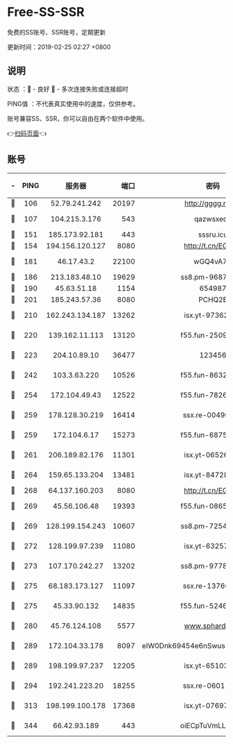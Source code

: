 # Free-SS-SSR

免费的SS账号、SSR账号，定期更新

更新时间：2019-02-25 02:27 +0800

## 说明

状态     ：🙂 - 良好 🙁 - 多次连接失败或连接超时

PING值   ：不代表真实使用中的速度，仅供参考。

账号兼容SS、SSR，你可以自由在两个软件中使用。

👉[扫码页面](https://liesauer.github.io/free-ss-ssr.github.io/)👈

## 账号

|-|PING|服务器|端口|密码|加密方式|区域|
|:----:|:----:|:-----:|-----:|:----:|:----:|:----:|
|🙂|106|52.79.241.242|20197|http://gggg.rocks|chacha20|KR|
|🙂|107|104.215.3.176|543|qazwsxedc|aes-256-gcm|JP|
|🙂|151|185.173.92.181|443|sssru.icu|rc4-md5|RU|
|🙂|154|194.156.120.127|8080|http://t.cn/EGJIyrl|rc4-md5|RU|
|🙂|181|46.17.43.2|22100|wGQ4vA7D|aes-256-gcm|RU|
|🙂|186|213.183.48.10|19629|ss8.pm-96872218|rc4-md5|RU|
|🙂|190|45.63.51.18|1154|654987|chacha20|US|
|🙂|201|185.243.57.36|8080|PCHQ2E|rc4-md5|US|
|🙂|210|162.243.134.187|13262|isx.yt-97362728|aes-256-cfb|US|
|🙂|220|139.162.11.113|13120|f55.fun-25099082|aes-256-cfb|SG|
|🙂|223|204.10.89.10|36477|123456|aes-256-cfb|US|
|🙂|242|103.3.63.220|10526|f55.fun-86327074|aes-256-cfb|SG|
|🙂|254|172.104.49.43|12522|f55.fun-78268288|aes-256-cfb|SG|
|🙂|259|178.128.30.219|16414|ssx.re-00490224|aes-256-cfb|SG|
|🙂|259|172.104.6.17|15273|f55.fun-68758647|aes-256-cfb|US|
|🙂|261|206.189.82.176|11301|isx.yt-06526076|aes-256-cfb|SG|
|🙂|264|159.65.133.204|13481|isx.yt-84728144|aes-256-cfb|SG|
|🙂|268|64.137.160.203|8080|http://t.cn/EGJIyrl|rc4-md5|CA|
|🙂|269|45.56.106.48|19393|f55.fun-08658422|aes-256-cfb|US|
|🙂|269|128.199.154.243|10607|ss8.pm-72548685|aes-256-cfb|SG|
|🙂|272|128.199.97.239|11080|isx.yt-63257552|aes-256-cfb|SG|
|🙂|273|107.170.242.27|13202|ss8.pm-97786793|aes-256-cfb|US|
|🙂|275|68.183.173.127|11097|ssx.re-13760087|aes-256-cfb|US|
|🙂|275|45.33.90.132|14835|f55.fun-52469503|aes-256-cfb|US|
|🙂|280|45.76.124.108|5577|www.sphard.com|aes-256-cfb|AU|
|🙂|289|172.104.33.178|8097|eIW0Dnk69454e6nSwuspv9DmS201tQ0D|aes-256-cfb|SG|
|🙂|289|198.199.97.237|12205|isx.yt-65103488|aes-256-cfb|US|
|🙂|294|192.241.223.20|18255|ssx.re-06011697|aes-256-cfb|US|
|🙂|313|198.199.100.178|17368|isx.yt-07697807|aes-256-cfb|US|
|🙂|344|66.42.93.189|443|oiECpTuVmLLxk4Ts|aes-256-cfb|US|
